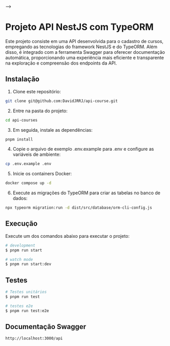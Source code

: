 -->

# Projeto API NestJS com TypeORM

Este projeto consiste em uma API desenvolvida para o cadastro de cursos, empregando as tecnologias do framework NestJS e do TypeORM. Além disso, é integrado com a ferramenta Swagger para oferecer documentação automática, proporcionando uma experiência mais eficiente e transparente na exploração e compreensão dos endpoints da API.

## Instalação

1. Clone este repositório:

```bash
git clone git@github.com:DavidJRRJ/api-course.git
```

2. Entre na pasta do projeto:

```bash
cd api-courses
```

3. Em seguida, instale as dependências:

```bash
pnpm install
```

4. Copie o arquivo de exemplo .env.example para .env e configure as variáveis de ambiente:

```bash
cp .env.example .env
```

5. Inicie os containers Docker:

```bash
docker compose up -d
```

6. Execute as migrações do TypeORM para criar as tabelas no banco de dados:

```bash
npx typeorm migration:run -d dist/src/database/orm-cli-config.js
```

## Execução

Execute um dos comandos abaixo para executar o projeto:

```bash
# development
$ pnpm run start

# watch mode
$ pnpm run start:dev
```

## Testes

```bash
# Testes unitários
$ pnpm run test

# testes e2e
$ pnpm run test:e2e
```

## Documentação Swagger

```bash
http://localhost:3000/api
```
